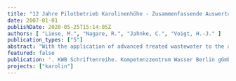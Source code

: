 ```yaml
---
title: "12 Jahre Pilotbetrieb Karolinenhöhe - Zusammenfassende Auswertung"
date: 2007-01-01
publishDate: 2020-05-25T15:14:05Z
authors: [ "Liese, M.", "Nagare, R.", "Jahnke, C.", "Voigt, H.-J." ]
publication_types: ["5"]
abstract: "With the application of advanced treated wastewater to the ancient wastewater irrigation field Karolinenhöhe, the Berlin Water Company (Berliner Wasserbetriebe) started in 1990 an ecological passable and water economical reasonable cultivation of an old wastewater irrigation field. After a period of 10 years of operation the functional capability and the efficiency is assed. In the first aquifer a hydrodynamic impact by the trickled water could be proved in the measuring facilities and certified by modelling. Altogether the application of the advanced treated wastewater stabilized the water balance and therefore the basis flow of the river Havel. Especially admissions during the low water periods (summer and autumn) counteract the low water level in the surface water by a raised basis discharge. Since 1990 the ecological status of the first aquifer of the wastewater irrigation field is clearly improved. The concentration of the relevant parameters of eutrophication NO3, NH4 und PO4 regressed significantly. In the second aquifer the parameter boron and phosphate improved from 1990 to April 2002. For the other parameters a diffuse basis load remained. The admission of the advanced treated water has a positive effect to the quality of the groundwater compared to the initial situation. The concentration of most of the parameters regressed. Just the concentration of potassium (in the first and second aquifer) and of AOX (in the first aquifer) stayed almost constant because of the input. There are no risks by continuing applications. There is a degradation of the nitrogen compounds due of the soil passage of the water and a dilution by the natural groundwater recharge. Therefore the receiving water bodies are less polluted compared to a direct discharge (exception potassium). A clear improvement is reached for the river Havel. The retention time of the water in the underground passage is very long because of the great depth of the groundwater level. Therefore a degradation of germs is assured. More detailed studies and analyses must follow this primal estimation."
featured: false
publication: '. KWB Schriftenreihe. Kompetenzzentrum Wasser Berlin gGmbH. Berlin'
projects: ["karolin"]
---
```


